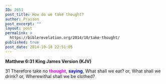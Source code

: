 ```yaml
---
ID: 2651
post_title: How do we take thought?
author: Praison
post_excerpt: ""
layout: post
permalink: >
  https://biblerevelation.org/2014/10/take-thought/
published: true
post_date: 2014-10-18 22:51:05
---
```

<strong>Matthew 6:31</strong>
<strong>King James Version (KJV)</strong>

31 Therefore take no <span style="color: #ff00ff;"><strong>thought</strong></span>, <span style="color: #0000ff;"><strong>saying</strong></span>, What shall we eat? or, What shall we drink? or, Wherewithal shall we be clothed?